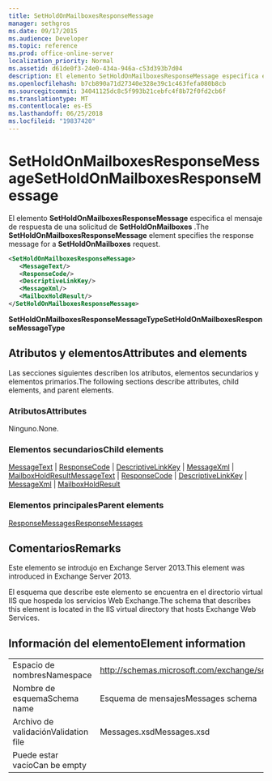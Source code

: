 ```yaml
---
title: SetHoldOnMailboxesResponseMessage
manager: sethgros
ms.date: 09/17/2015
ms.audience: Developer
ms.topic: reference
ms.prod: office-online-server
localization_priority: Normal
ms.assetid: d61de0f3-24e0-434a-946a-c53d393b7d04
description: El elemento SetHoldOnMailboxesResponseMessage especifica el mensaje de respuesta de una solicitud de SetHoldOnMailboxes.
ms.openlocfilehash: b7cb890a71d27340e328e39c1c463fefa080b8cb
ms.sourcegitcommit: 34041125dc8c5f993b21cebfc4f8b72f0fd2cb6f
ms.translationtype: MT
ms.contentlocale: es-ES
ms.lasthandoff: 06/25/2018
ms.locfileid: "19837420"
---
```

# <a name="setholdonmailboxesresponsemessage"></a><span data-ttu-id="f8605-103">SetHoldOnMailboxesResponseMessage</span><span class="sxs-lookup"><span data-stu-id="f8605-103">SetHoldOnMailboxesResponseMessage</span></span>

<span data-ttu-id="f8605-104">El elemento **SetHoldOnMailboxesResponseMessage** especifica el mensaje de respuesta de una solicitud de **SetHoldOnMailboxes** .</span><span class="sxs-lookup"><span data-stu-id="f8605-104">The **SetHoldOnMailboxesResponseMessage** element specifies the response message for a **SetHoldOnMailboxes** request.</span></span> 
  
```XML
<SetHoldOnMailboxesResponseMessage>
   <MessageText/>
   <ResponseCode/>
   <DescriptiveLinkKey/>
   <MessageXml/>
   <MailboxHoldResult/>
</SetHoldOnMailboxesResponseMessage>
```

 <span data-ttu-id="f8605-105">**SetHoldOnMailboxesResponseMessageType**</span><span class="sxs-lookup"><span data-stu-id="f8605-105">**SetHoldOnMailboxesResponseMessageType**</span></span>
## <a name="attributes-and-elements"></a><span data-ttu-id="f8605-106">Atributos y elementos</span><span class="sxs-lookup"><span data-stu-id="f8605-106">Attributes and elements</span></span>

<span data-ttu-id="f8605-107">Las secciones siguientes describen los atributos, elementos secundarios y elementos primarios.</span><span class="sxs-lookup"><span data-stu-id="f8605-107">The following sections describe attributes, child elements, and parent elements.</span></span>
  
### <a name="attributes"></a><span data-ttu-id="f8605-108">Atributos</span><span class="sxs-lookup"><span data-stu-id="f8605-108">Attributes</span></span>

<span data-ttu-id="f8605-109">Ninguno.</span><span class="sxs-lookup"><span data-stu-id="f8605-109">None.</span></span>
  
### <a name="child-elements"></a><span data-ttu-id="f8605-110">Elementos secundarios</span><span class="sxs-lookup"><span data-stu-id="f8605-110">Child elements</span></span>

<span data-ttu-id="f8605-111">[MessageText](messagetext.md) | [ResponseCode](responsecode.md) | [DescriptiveLinkKey](descriptivelinkkey.md) | [MessageXml](messagexml.md) | [MailboxHoldResult](mailboxholdresult.md)</span><span class="sxs-lookup"><span data-stu-id="f8605-111">[MessageText](messagetext.md) | [ResponseCode](responsecode.md) | [DescriptiveLinkKey](descriptivelinkkey.md) | [MessageXml](messagexml.md) | [MailboxHoldResult](mailboxholdresult.md)</span></span>
  
### <a name="parent-elements"></a><span data-ttu-id="f8605-112">Elementos principales</span><span class="sxs-lookup"><span data-stu-id="f8605-112">Parent elements</span></span>

[<span data-ttu-id="f8605-113">ResponseMessages</span><span class="sxs-lookup"><span data-stu-id="f8605-113">ResponseMessages</span></span>](responsemessages.md)
  
## <a name="remarks"></a><span data-ttu-id="f8605-114">Comentarios</span><span class="sxs-lookup"><span data-stu-id="f8605-114">Remarks</span></span>

<span data-ttu-id="f8605-115">Este elemento se introdujo en Exchange Server 2013.</span><span class="sxs-lookup"><span data-stu-id="f8605-115">This element was introduced in Exchange Server 2013.</span></span>
  
<span data-ttu-id="f8605-116">El esquema que describe este elemento se encuentra en el directorio virtual IIS que hospeda los servicios Web Exchange.</span><span class="sxs-lookup"><span data-stu-id="f8605-116">The schema that describes this element is located in the IIS virtual directory that hosts Exchange Web Services.</span></span>
  
## <a name="element-information"></a><span data-ttu-id="f8605-117">Información del elemento</span><span class="sxs-lookup"><span data-stu-id="f8605-117">Element information</span></span>

|||
|:-----|:-----|
|<span data-ttu-id="f8605-118">Espacio de nombres</span><span class="sxs-lookup"><span data-stu-id="f8605-118">Namespace</span></span>  <br/> |http://schemas.microsoft.com/exchange/services/2006/messages  <br/> |
|<span data-ttu-id="f8605-119">Nombre de esquema</span><span class="sxs-lookup"><span data-stu-id="f8605-119">Schema name</span></span>  <br/> |<span data-ttu-id="f8605-120">Esquema de mensajes</span><span class="sxs-lookup"><span data-stu-id="f8605-120">Messages schema</span></span>  <br/> |
|<span data-ttu-id="f8605-121">Archivo de validación</span><span class="sxs-lookup"><span data-stu-id="f8605-121">Validation file</span></span>  <br/> |<span data-ttu-id="f8605-122">Messages.xsd</span><span class="sxs-lookup"><span data-stu-id="f8605-122">Messages.xsd</span></span>  <br/> |
|<span data-ttu-id="f8605-123">Puede estar vacío</span><span class="sxs-lookup"><span data-stu-id="f8605-123">Can be empty</span></span>  <br/> ||
   

